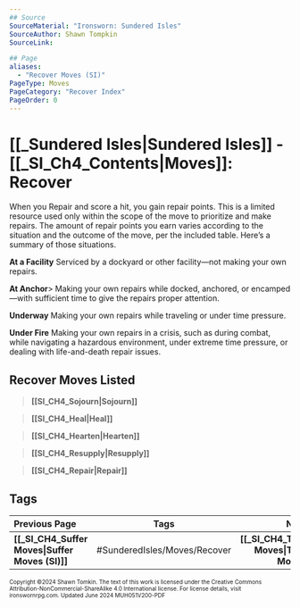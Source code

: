 ```yaml
---
## Source
SourceMaterial: "Ironsworn: Sundered Isles"
SourceAuthor: Shawn Tompkin
SourceLink: 

## Page
aliases: 
  - "Recover Moves (SI)"
PageType: Moves
PageCategory: "Recover Index"
PageOrder: 0
---
```

# [[_Sundered Isles|Sundered Isles]] - [[_SI_Ch4_Contents|Moves]]: Recover
When you Repair and score a hit, you gain repair points. This is a limited resource used only within the scope of the move to prioritize and make repairs. The amount of repair points you earn varies according to the situation and the outcome of the move, per the included table. Here’s a summary of those situations.

**At a Facility** 
Serviced by a dockyard or other facility—not making your own repairs.

**At Anchor**> 
Making your own repairs while docked, anchored, or encamped—with sufficient time to give the repairs proper attention.

**Underway**
Making your own repairs while traveling or under time pressure.

**Under Fire**
Making your own repairs in a crisis, such as during combat, while navigating a hazardous environment, under extreme time pressure, or dealing with life-and-death repair issues.

## Recover Moves Listed
> **[[SI_CH4_Sojourn|Sojourn]]**

> **[[SI_CH4_Heal|Heal]]**

> **[[SI_CH4_Hearten|Hearten]]**

> **[[SI_CH4_Resupply|Resupply]]**

> **[[SI_CH4_Repair|Repair]]**

## Tags

| Previous Page | Tags | Next Page |
| :--- | :---: | ---: |
| **[[_SI_CH4_Suffer Moves\|Suffer Moves (SI)]]** | #SunderedIsles/Moves/Recover | **[[_SI_CH4_Threshold Moves\|Threshold Moves (SI)]]** |

<font size=-2>Copyright ©2024 Shawn Tomkin. The text of this work is licensed under the Creative Commons Attribution-NonCommercial-ShareAlike 4.0 International license. For license details, visit ironswornrpg.com. Updated June 2024 MUH051V200-PDF</font>